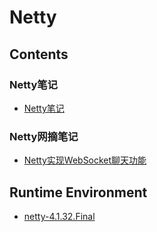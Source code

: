 # Netty

## Contents
### Netty笔记
- [Netty笔记](../../doc/source/network/NettyNote.md)

### Netty网摘笔记
- [Netty实现WebSocket聊天功能](../../doc/source/network/NettyWebSocketChat.md)

## Runtime Environment
- [netty-4.1.32.Final](https://netty.io/downloads.html)